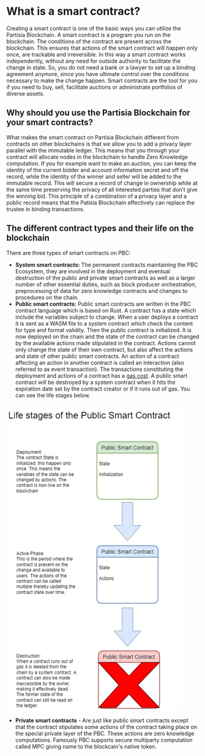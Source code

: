 # What is a smart contract?

Creating a smart contract is one of the basic ways you can utilize the Partisia Blockchain. A smart contract is a program you run on the blockchain. The conditions of the contract are present across the blockchain. This ensures that actions of the smart contract will happen only once, are trackable and irreversible. In this way a smart contract works independently, without any need for outside authority to facilitate the change in state. So, you do not need a bank or a lawyer to set up a binding agreement anymore, since you have ultimate control over the conditions necessary to make the change happen. Smart contracts are the tool for you if you need to buy, sell, facilitate auctions or administrate portfolios of diverse assets.

## Why should you use the Partisia Blockchain for your smart contracts?

What makes the smart contract on Partisia Blockchain different from contracts on other blockchains is that we allow you to add a privacy layer parallel with the immutable ledger. This means that you through your contract will allocate nodes in the blockchain to handle Zero Knowledge computation. If you for example want to make an auction, you can keep the identity of the current bidder and account information secret and off the record, while the identity of the winner and seller will be added to the immutable record. This will secure a record of change in ownership while at the same time preserving the privacy of all interested parties that don’t give the winning bid. This principle of a combination of a privacy layer and a public record means that the Patisia Blockchain effectively can replace the trustee in binding transactions.

## The different contract types and their life on the blockchain

There are three types of smart contracts on PBC:   
- **System smart contracts:** The permanent contracts maintaining the PBC Ecosystem, they are involved in the deployment and eventual destruction of the public and private smart contracts as well as a larger number of other essential duties, such as block producer orchestration, preprocessing of data for zero knowledge contracts and changes to procedures on the chain.   
- **Public smart contracts:**  Public smart contracts are written in the PBC contract language which is based on Rust. A contract has a state which include the variables subject to change. When a user deploys a contract it is sent as a WASM file to a system contract which check the content for type and format validity. Then the public contract is initialized. It is now deployed on the chain and the state of the contract can be changed by the available actions made stipulated in the contract. Actions cannot only change the state of their own contract, but also affect the actions and state of other public smart contracts. An action of a contract affecting an action in another contract is called an interaction (also referred to as event transaction). The transactions constituting the deployment and actions of a contract has a [gas cost](byoc.md). A public smart contract will be destroyed by a system contract when it hits the expiration date set by the contract creator or if it runs out of gas. You can see the life stages below.   

![contract_life_stages](deployment2.jpg)

- **Private smart contracts** - Are just like public smart contracts except that the contract stipulates some actions of the contract taking place on the special private layer of the PBC. These actions are zero knowledge computations. Famously PBC supports secure multiparty computation called MPC giving name to the blockcain's native token.
